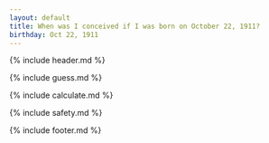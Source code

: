 ```yaml
---
layout: default
title: When was I conceived if I was born on October 22, 1911?
birthday: Oct 22, 1911
---
```


{% include header.md %}

{% include guess.md %}

{% include calculate.md %}

{% include safety.md %}

{% include footer.md %}



